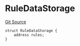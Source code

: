 # RuleDataStorage
[Git Source](https://github.com/thrackle-io/tron/blob/13349942d6b36cb5b881624be044b28167a194cf/src/protocol/economic/ruleProcessor/RuleProcessorDiamondLib.sol)


```solidity
struct RuleDataStorage {
    address rules;
}
```

